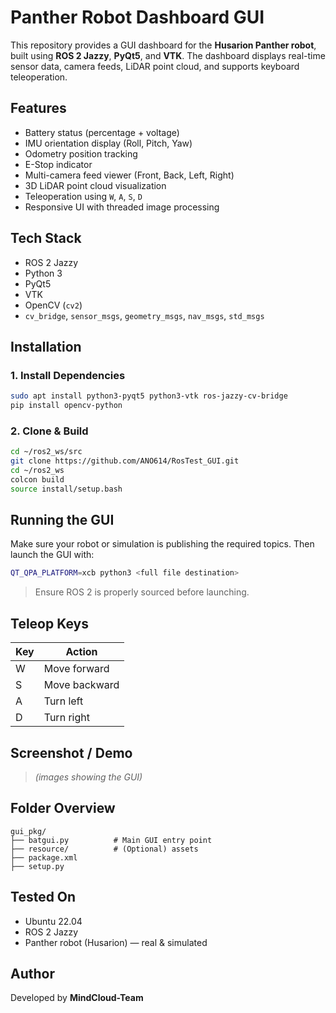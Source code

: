 # Panther Robot Dashboard GUI

This repository provides a GUI dashboard for the **Husarion Panther robot**, built using **ROS 2 Jazzy**, **PyQt5**, and **VTK**. The dashboard displays real-time sensor data, camera feeds, LiDAR point cloud, and supports keyboard teleoperation.

##  Features

-  Battery status (percentage + voltage)
-  IMU orientation display (Roll, Pitch, Yaw)
-  Odometry position tracking
-  E-Stop indicator
-  Multi-camera feed viewer (Front, Back, Left, Right)
-  3D LiDAR point cloud visualization
-  Teleoperation using `W`, `A`, `S`, `D`
-  Responsive UI with threaded image processing

## Tech Stack

- ROS 2 Jazzy
- Python 3
- PyQt5
- VTK
- OpenCV (`cv2`)
- `cv_bridge`, `sensor_msgs`, `geometry_msgs`, `nav_msgs`, `std_msgs`

## Installation

### 1. Install Dependencies

```bash
sudo apt install python3-pyqt5 python3-vtk ros-jazzy-cv-bridge
pip install opencv-python
```

### 2. Clone & Build

```bash
cd ~/ros2_ws/src
git clone https://github.com/ANO614/RosTest_GUI.git
cd ~/ros2_ws
colcon build
source install/setup.bash
```

## Running the GUI

Make sure your robot or simulation is publishing the required topics. Then launch the GUI with:

```bash
QT_QPA_PLATFORM=xcb python3 <full file destination>
```

> Ensure ROS 2 is properly sourced before launching.

## Teleop Keys

| Key | Action        |
|-----|---------------|
| W   | Move forward  |
| S   | Move backward |
| A   | Turn left     |
| D   | Turn right    |

## Screenshot / Demo

> *(images showing the GUI)*

## Folder Overview

```
gui_pkg/
├── batgui.py          # Main GUI entry point
├── resource/          # (Optional) assets
├── package.xml
├── setup.py
```

## Tested On

- Ubuntu 22.04
- ROS 2 Jazzy
- Panther robot (Husarion) — real & simulated

## Author

Developed by **MindCloud-Team**
